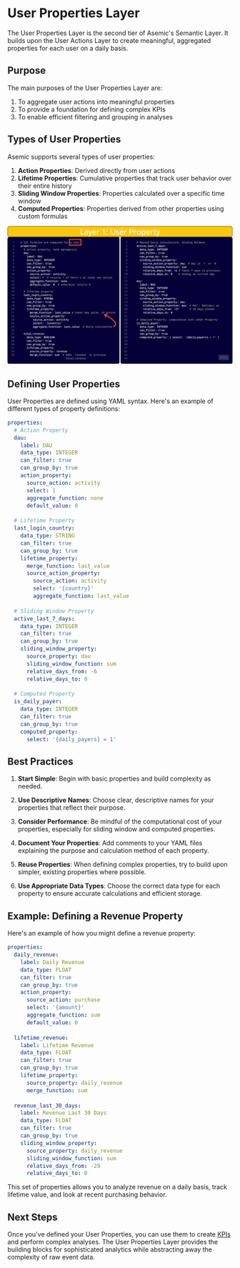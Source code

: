 # User Properties Layer

The User Properties Layer is the second tier of Asemic's Semantic Layer. It builds upon the User Actions Layer to create meaningful, aggregated properties for each user on a daily basis.

## Purpose

The main purposes of the User Properties Layer are:

1. To aggregate user actions into meaningful properties
2. To provide a foundation for defining complex KPIs
3. To enable efficient filtering and grouping in analyses

## Types of User Properties

Asemic supports several types of user properties:

1. **Action Properties**: Derived directly from user actions
2. **Lifetime Properties**: Cumulative properties that track user behavior over their entire history
3. **Sliding Window Properties**: Properties calculated over a specific time window
4. **Computed Properties**: Properties derived from other properties using custom formulas

![User Properties Layer](../assets/Layer1.png)

## Defining User Properties

User Properties are defined using YAML syntax. Here's an example of different types of property definitions:

```yaml
properties:
  # Action Property
  dau:
    label: DAU
    data_type: INTEGER
    can_filter: true
    can_group_by: true
    action_property:
      source_action: activity
      select: 1
      aggregate_function: none
      default_value: 0

  # Lifetime Property
  last_login_country:
    data_type: STRING
    can_filter: true
    can_group_by: true
    lifetime_property:
      merge_function: last_value
      source_action_property:
        source_action: activity
        select: '{country}'
        aggregate_function: last_value

  # Sliding Window Property
  active_last_7_days:
    data_type: INTEGER
    can_filter: true
    can_group_by: true
    sliding_window_property:
      source_property: dau
      sliding_window_function: sum
      relative_days_from: -6
      relative_days_to: 0

  # Computed Property
  is_daily_payer:
    data_type: INTEGER
    can_filter: true
    can_group_by: true
    computed_property: 
      select: '{daily_payers} = 1'
```

## Best Practices

1. **Start Simple**: Begin with basic properties and build complexity as needed.

2. **Use Descriptive Names**: Choose clear, descriptive names for your properties that reflect their purpose.

3. **Consider Performance**: Be mindful of the computational cost of your properties, especially for sliding window and computed properties.

4. **Document Your Properties**: Add comments to your YAML files explaining the purpose and calculation method of each property.

5. **Reuse Properties**: When defining complex properties, try to build upon simpler, existing properties where possible.

6. **Use Appropriate Data Types**: Choose the correct data type for each property to ensure accurate calculations and efficient storage.

## Example: Defining a Revenue Property

Here's an example of how you might define a revenue property:

```yaml
properties:
  daily_revenue:
    label: Daily Revenue
    data_type: FLOAT
    can_filter: true
    can_group_by: true
    action_property:
      source_action: purchase
      select: '{amount}'
      aggregate_function: sum
      default_value: 0

  lifetime_revenue:
    label: Lifetime Revenue
    data_type: FLOAT
    can_filter: true
    can_group_by: true
    lifetime_property:
      source_property: daily_revenue
      merge_function: sum

  revenue_last_30_days:
    label: Revenue Last 30 Days
    data_type: FLOAT
    can_filter: true
    can_group_by: true
    sliding_window_property:
      source_property: daily_revenue
      sliding_window_function: sum
      relative_days_from: -29
      relative_days_to: 0
```

This set of properties allows you to analyze revenue on a daily basis, track lifetime value, and look at recent purchasing behavior.

## Next Steps

Once you've defined your User Properties, you can use them to create [KPIs](kpi-layer.md) and perform complex analyses. The User Properties Layer provides the building blocks for sophisticated analytics while abstracting away the complexity of raw event data.
